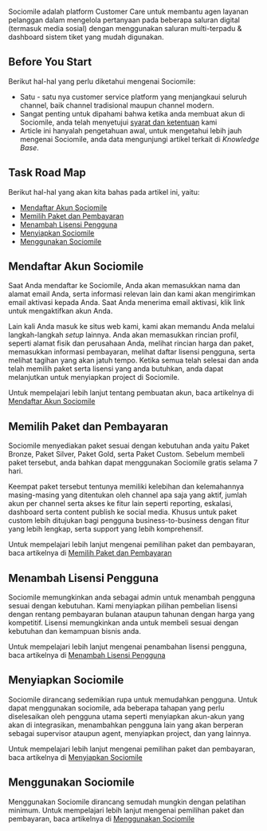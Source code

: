 Sociomile adalah platform Customer Care untuk membantu agen layanan pelanggan dalam mengelola pertanyaan pada beberapa saluran digital (termasuk media sosial) dengan menggunakan saluran multi-terpadu & dashboard sistem tiket yang mudah digunakan.

## Before You Start
Berikut hal-hal yang perlu diketahui mengenai Sociomile:

* Satu - satu nya customer service platform yang menjangkaui seluruh channel, baik channel tradisional maupun channel modern.
* Sangat penting untuk dipahami bahwa ketika anda membuat akun di Sociomile, anda telah menyetujui [syarat dan ketentuan](/sociomile/sociomile-terms-and-conditions/) kami
* Article ini hanyalah pengetahuan awal, untuk mengetahui lebih jauh mengenai Sociomile, anda data mengunjungi artikel terkait di *Knowledge Base*.

## Task Road Map
Berikut  hal-hal yang akan kita bahas pada artikel ini, yaitu:

* [Mendaftar Akun Sociomile](#createaccount)
* [Memilih Paket dan Pembayaran](#payment)
* [Menambah Lisensi Pengguna](#license)
* [Menyiapkan Sociomile](#setup)
* [Menggunakan Sociomile](#using)

## <a name="createaccount"></a>Mendaftar Akun Sociomile
Saat Anda mendaftar ke Sociomile, Anda akan memasukkan nama dan alamat email Anda, serta informasi relevan lain dan kami akan mengirimkan email aktivasi kepada Anda. Saat Anda menerima email aktivasi, klik link untuk mengaktifkan akun Anda.

Lain kali Anda masuk ke situs web kami, kami akan memandu Anda melalui langkah-langkah *setup* lainnya.  Anda akan memasukkan rincian profil, seperti alamat fisik dan perusahaan Anda, melihat rincian harga dan paket, memasukkan informasi pembayaran, melihat daftar lisensi pengguna, serta melihat tagihan yang akan jatuh tempo.  Ketika semua telah selesai dan anda telah memilih paket serta lisensi yang anda butuhkan, anda dapat melanjutkan untuk menyiapkan project di Sociomile.

Untuk mempelajari lebih lanjut tentang pembuatan akun, baca artikelnya di [Mendaftar Akun Sociomile](/sociomile/mendaftar-akun-sociomile)

## <a name="payment"></a>Memilih Paket dan Pembayaran
Sociomile menyediakan paket sesuai dengan kebutuhan anda yaitu Paket Bronze, Paket Silver, Paket Gold, serta Paket Custom. Sebelum membeli paket tersebut, anda bahkan dapat menggunakan Sociomile gratis selama 7 hari.

Keempat paket tersebut tentunya memiliki kelebihan dan kelemahannya masing-masing yang ditentukan oleh channel apa saja yang aktif, jumlah akun per channel serta akses ke fitur lain seperti reporting, eskalasi, dashboard serta content publish ke social media. Khusus untuk paket custom lebih ditujukan bagi pengguna business-to-business dengan fitur yang lebih lengkap, serta support yang lebih komprehensif.

Untuk mempelajari lebih lanjut mengenai pemilihan paket dan pembayaran, baca artikelnya di [Memilih Paket dan Pembayaran](/sociomile/memilih-paket-dan-pembayaran)
## <a name="license"></a>Menambah Lisensi Pengguna
Sociomile memungkinkan anda sebagai admin untuk menambah pengguna sesuai dengan kebutuhan. Kami menyiapkan pilihan pembelian lisensi dengan rentang pembayaran bulanan ataupun tahunan dengan harga yang kompetitif. Lisensi memungkinkan anda untuk membeli sesuai dengan kebutuhan dan kemampuan bisnis anda.

Untuk mempelajari lebih lanjut mengenai penambahan lisensi pengguna, baca artikelnya di [Menambah Lisensi Pengguna](/sociomile/menambah-lisensi-pengguna)
## <a name="setup"></a>Menyiapkan Sociomile
Sociomile dirancang sedemikian rupa untuk memudahkan pengguna. Untuk dapat menggunakan sociomile, ada beberapa tahapan yang perlu diselesaikan oleh pengguna utama seperti menyiapkan akun-akun yang akan di integrasikan, menambahkan pengguna lain yang akan berperan sebagai supervisor ataupun agent, menyiapkan project, dan yang lainnya.

Untuk mempelajari lebih lanjut mengenai pemilihan paket dan pembayaran, baca artikelnya di [Menyiapkan Sociomile](/sociomile/menyiapkan-sociomile)
## <a name="using"></a>Menggunakan Sociomile
Menggunakan Sociomile dirancang semudah mungkin dengan pelatihan minimum. Untuk mempelajari lebih lanjut mengenai pemilihan paket dan pembayaran, baca artikelnya di [Menggunakan Sociomile](/sociomile/menggunakan-sociomile)
